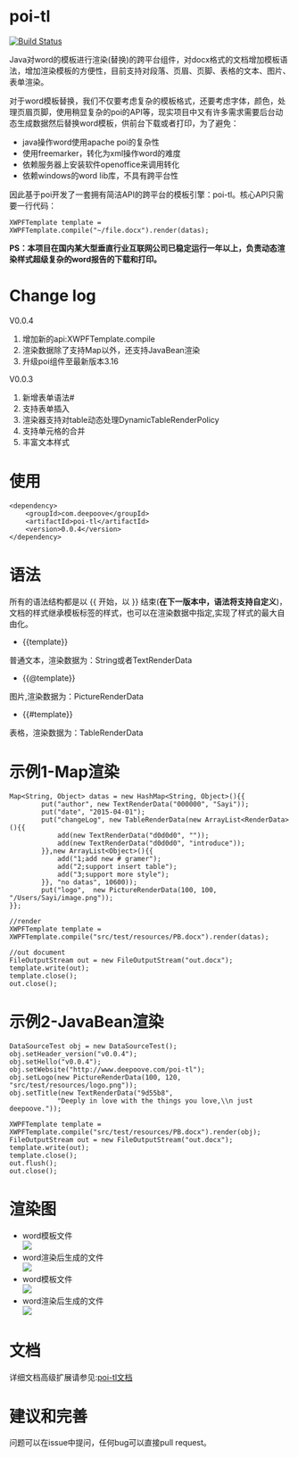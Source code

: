 # poi-tl

[![Build Status](https://travis-ci.org/Sayi/poi-tl.svg?branch=master)](https://travis-ci.org/Sayi/poi-tl)  

Java对word的模板进行渲染(替换)的跨平台组件，对docx格式的文档增加模板语法，增加渲染模板的方便性，目前支持对段落、页眉、页脚、表格的文本、图片、表单渲染。

对于word模板替换，我们不仅要考虑复杂的模板格式，还要考虑字体，颜色，处理页眉页脚，使用稍显复杂的poi的API等，现实项目中又有许多需求需要后台动态生成数据然后替换word模板，供前台下载或者打印，为了避免：
* java操作word使用apache poi的复杂性
* 使用freemarker，转化为xml操作word的难度
* 依赖服务器上安装软件openoffice来调用转化
* 依赖windows的word lib库，不具有跨平台性

因此基于poi开发了一套拥有简洁API的跨平台的模板引擎：poi-tl。核心API只需要一行代码：

	XWPFTemplate template = XWPFTemplate.compile("~/file.docx").render(datas);

**PS：本项目在国内某大型垂直行业互联网公司已稳定运行一年以上，负责动态渲染样式超级复杂的word报告的下载和打印。**


# Change log

V0.0.4 
1. 增加新的api:XWPFTemplate.compile  
2. 渲染数据除了支持Map以外，还支持JavaBean渲染 
3. 升级poi组件至最新版本3.16

V0.0.3  
1. 新增表单语法#  
2. 支持表单插入  
2. 渲染器支持对table动态处理DynamicTableRenderPolicy  
3. 支持单元格的合并  
4. 丰富文本样式

# 使用
    <dependency>
        <groupId>com.deepoove</groupId>
        <artifactId>poi-tl</artifactId>
        <version>0.0.4</version>
    </dependency>

# 语法
所有的语法结构都是以 {{ 开始，以 }} 结束(**在下一版本中，语法将支持自定义**)，文档的样式继承模板标签的样式，也可以在渲染数据中指定,实现了样式的最大自由化。

* {{template}}

普通文本，渲染数据为：String或者TextRenderData

* {{@template}}

图片,渲染数据为：PictureRenderData

* {{#template}}

表格，渲染数据为：TableRenderData

# 示例1-Map渲染
    
    Map<String, Object> datas = new HashMap<String, Object>(){{
            put("author", new TextRenderData("000000", "Sayi"));
            put("date", "2015-04-01");
            put("changeLog", new TableRenderData(new ArrayList<RenderData>(){{
				add(new TextRenderData("d0d0d0", ""));
				add(new TextRenderData("d0d0d0", "introduce"));
			}},new ArrayList<Object>(){{
				add("1;add new # gramer");
				add("2;support insert table");
				add("3;support more style");
			}}, "no datas", 10600));
            put("logo",  new PictureRenderData(100, 100, "/Users/Sayi/image.png"));
    }};

    //render
    XWPFTemplate template = XWPFTemplate.compile("src/test/resources/PB.docx").render(datas);

    //out document
    FileOutputStream out = new FileOutputStream("out.docx");
    template.write(out);
    template.close();
    out.close();

# 示例2-JavaBean渲染

	DataSourceTest obj = new DataSourceTest();
	obj.setHeader_version("v0.0.4");
	obj.setHello("v0.0.4");
	obj.setWebsite("http://www.deepoove.com/poi-tl");
	obj.setLogo(new PictureRenderData(100, 120, "src/test/resources/logo.png"));
	obj.setTitle(new TextRenderData("9d55b8",
				"Deeply in love with the things you love,\\n just deepoove."));
		
	XWPFTemplate template = XWPFTemplate.compile("src/test/resources/PB.docx").render(obj);
	FileOutputStream out = new FileOutputStream("out.docx");
	template.write(out);
	template.close();
	out.flush();
	out.close();

# 渲染图
* word模板文件  
![](src/test/resources/temp3.png)
* word渲染后生成的文件  
![](src/test/resources/tempv3.png)
* word模板文件  
![](src/test/resources/temp4.png)
* word渲染后生成的文件  
![](src/test/resources/tempv4.png)

# 文档
详细文档高级扩展请参见:[poi-tl文档](http://deepoove.com/poi-tl/)

# 建议和完善
问题可以在issue中提问，任何bug可以直接pull request。

